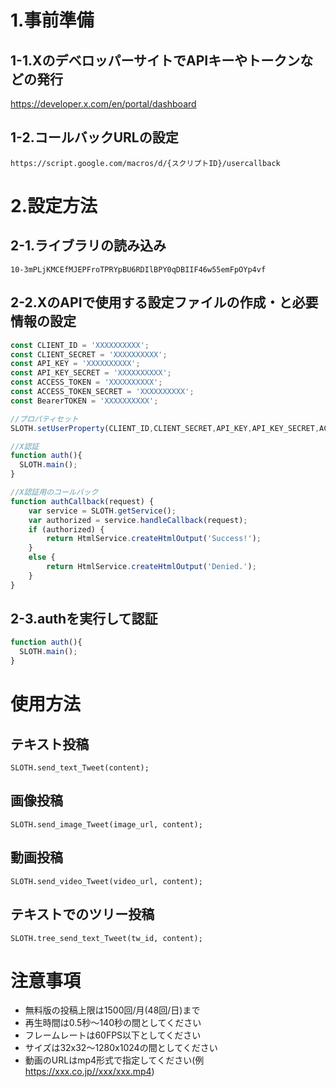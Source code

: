 


# 1.事前準備

## 1-1.XのデベロッパーサイトでAPIキーやトークンなどの発行
https://developer.x.com/en/portal/dashboard

## 1-2.コールバックURLの設定
```
https://script.google.com/macros/d/{スクリプトID}/usercallback
```

# 2.設定方法
## 2-1.ライブラリの読み込み

```
10-3mPLjKMCEfMJEPFroTPRYpBU6RDIlBPY0qDBIIF46w55emFpOYp4vf
```
## 2-2.XのAPIで使用する設定ファイルの作成・と必要情報の設定

```javascript
const CLIENT_ID = 'XXXXXXXXXX';
const CLIENT_SECRET = 'XXXXXXXXXX';
const API_KEY = 'XXXXXXXXXX';
const API_KEY_SECRET = 'XXXXXXXXXX';
const ACCESS_TOKEN = 'XXXXXXXXXX';
const ACCESS_TOKEN_SECRET = 'XXXXXXXXXX';
const BearerTOKEN = 'XXXXXXXXXX';

//プロパティセット
SLOTH.setUserProperty(CLIENT_ID,CLIENT_SECRET,API_KEY,API_KEY_SECRET,ACCESS_TOKEN,ACCESS_TOKEN_SECRET,BearerTOKEN);

//X認証
function auth(){
  SLOTH.main();
}

//X認証用のコールバック
function authCallback(request) {
    var service = SLOTH.getService();
    var authorized = service.handleCallback(request);
    if (authorized) {
        return HtmlService.createHtmlOutput('Success!');
    }
    else {
        return HtmlService.createHtmlOutput('Denied.');
    }
}
```
## 2-3.authを実行して認証

```javascript
function auth(){
  SLOTH.main();
}
```

# 使用方法
## テキスト投稿
```javascirpt
SLOTH.send_text_Tweet(content);
```
## 画像投稿
```javascirpt
SLOTH.send_image_Tweet(image_url, content);
```
## 動画投稿
```javascirpt
SLOTH.send_video_Tweet(video_url, content);
```
## テキストでのツリー投稿
```javascirpt
SLOTH.tree_send_text_Tweet(tw_id, content);
```

# 注意事項
* 無料版の投稿上限は1500回/月(48回/日)まで
* 再生時間は0.5秒～140秒の間としてください
* フレームレートは60FPS以下としてください
* サイズは32x32～1280x1024の間としてください
* 動画のURLはmp4形式で指定してください(例 https://xxx.co.jp//xxx/xxx.mp4)
